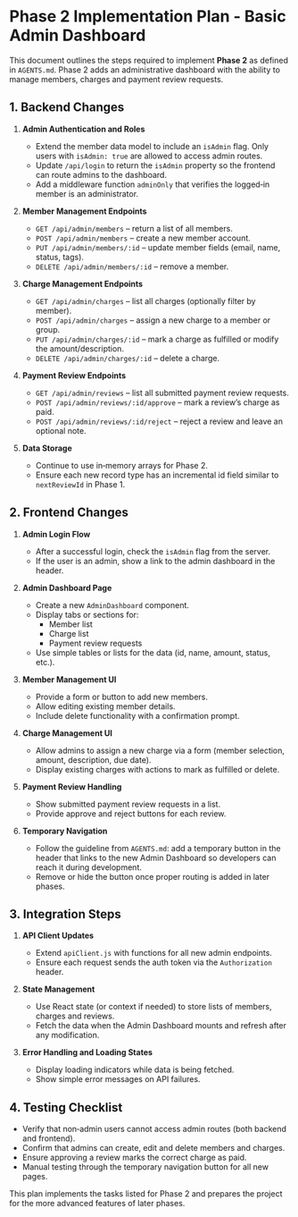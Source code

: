 # Phase 2 Implementation Plan - Basic Admin Dashboard

This document outlines the steps required to implement **Phase 2** as defined in `AGENTS.md`. Phase 2 adds an administrative dashboard with the ability to manage members, charges and payment review requests.

## 1. Backend Changes

1. **Admin Authentication and Roles**
   - Extend the member data model to include an `isAdmin` flag. Only users with `isAdmin: true` are allowed to access admin routes.
   - Update `/api/login` to return the `isAdmin` property so the frontend can route admins to the dashboard.
   - Add a middleware function `adminOnly` that verifies the logged‑in member is an administrator.

2. **Member Management Endpoints**
   - `GET /api/admin/members` – return a list of all members.
   - `POST /api/admin/members` – create a new member account.
   - `PUT /api/admin/members/:id` – update member fields (email, name, status, tags).
   - `DELETE /api/admin/members/:id` – remove a member.

3. **Charge Management Endpoints**
   - `GET /api/admin/charges` – list all charges (optionally filter by member).
   - `POST /api/admin/charges` – assign a new charge to a member or group.
   - `PUT /api/admin/charges/:id` – mark a charge as fulfilled or modify the amount/description.
   - `DELETE /api/admin/charges/:id` – delete a charge.

4. **Payment Review Endpoints**
   - `GET /api/admin/reviews` – list all submitted payment review requests.
   - `POST /api/admin/reviews/:id/approve` – mark a review’s charge as paid.
   - `POST /api/admin/reviews/:id/reject` – reject a review and leave an optional note.

5. **Data Storage**
   - Continue to use in‑memory arrays for Phase 2.
   - Ensure each new record type has an incremental id field similar to `nextReviewId` in Phase 1.

## 2. Frontend Changes

1. **Admin Login Flow**
   - After a successful login, check the `isAdmin` flag from the server.
   - If the user is an admin, show a link to the admin dashboard in the header.

2. **Admin Dashboard Page**
   - Create a new `AdminDashboard` component.
   - Display tabs or sections for:
     - Member list
     - Charge list
     - Payment review requests
   - Use simple tables or lists for the data (id, name, amount, status, etc.).

3. **Member Management UI**
   - Provide a form or button to add new members.
   - Allow editing existing member details.
   - Include delete functionality with a confirmation prompt.

4. **Charge Management UI**
   - Allow admins to assign a new charge via a form (member selection, amount, description, due date).
   - Display existing charges with actions to mark as fulfilled or delete.

5. **Payment Review Handling**
   - Show submitted payment review requests in a list.
   - Provide approve and reject buttons for each review.

6. **Temporary Navigation**
   - Follow the guideline from `AGENTS.md`: add a temporary button in the header that links to the new Admin Dashboard so developers can reach it during development.
   - Remove or hide the button once proper routing is added in later phases.

## 3. Integration Steps

1. **API Client Updates**
   - Extend `apiClient.js` with functions for all new admin endpoints.
   - Ensure each request sends the auth token via the `Authorization` header.

2. **State Management**
   - Use React state (or context if needed) to store lists of members, charges and reviews.
   - Fetch the data when the Admin Dashboard mounts and refresh after any modification.

3. **Error Handling and Loading States**
   - Display loading indicators while data is being fetched.
   - Show simple error messages on API failures.

## 4. Testing Checklist

- Verify that non‑admin users cannot access admin routes (both backend and frontend).
- Confirm that admins can create, edit and delete members and charges.
- Ensure approving a review marks the correct charge as paid.
- Manual testing through the temporary navigation button for all new pages.

This plan implements the tasks listed for Phase 2 and prepares the project for the more advanced features of later phases.

